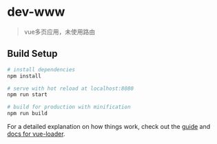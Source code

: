 # dev-www

> vue多页应用，未使用路由

## Build Setup

``` bash
# install dependencies
npm install

# serve with hot reload at localhost:8080
npm run start

# build for production with minification
npm run build

```

For a detailed explanation on how things work, check out the [guide](http://vuejs-templates.github.io/webpack/) and [docs for vue-loader](http://vuejs.github.io/vue-loader).
